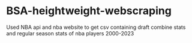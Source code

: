 # BSA-heightweight-webscraping


Used NBA api and nba website to get csv containing draft combine stats and regular season stats of nba players 2000-2023

